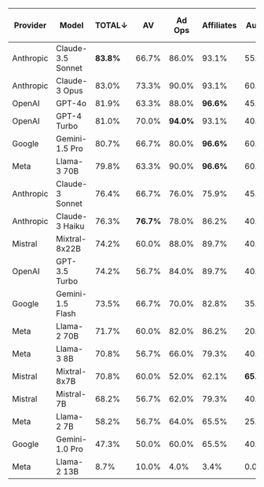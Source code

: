 | Provider | Model | TOTAL↓ | AV | Ad Ops | Affiliates | Audio | Cinema | Comms Planning | Marketing Effectiveness | Outdoor | Paid Search | Paid Social | Privacy & Ethics | Programmatic | Publishing | SEO | Web Analytics | eCommerce |
| -------- | ----- | ------ | -- | ------ | ---------- | ----- | ------ | -------------- | ----------------------- | ------- | ----------- | ----------- | ---------------- | ------------ | ---------- | --- | ------------- | --------- |
| Anthropic | Claude-3.5 Sonnet | **83.8%** | 66.7% | 86.0% | 93.1% | 55.0% | 68.4% | 85.0% | **89.9%** | 70.0% | 85.0% | **79.7%** | 88.0% | 74.1% | 52.0% | **88.6%** | 80.0% | 97.0% |
| Anthropic | Claude-3 Opus | 83.0% | 73.3% | 90.0% | 93.1% | 60.0% | 68.4% | **86.0%** | 85.9% | 70.0% | **85.6%** | 74.2% | 86.0% | **77.0%** | 60.0% | 86.0% | 78.3% | 97.0% |
| OpenAI | GPT-4o | 81.9% | 63.3% | 88.0% | **96.6%** | 45.0% | **73.7%** | 84.1% | 83.8% | 75.0% | 82.4% | 72.5% | **92.0%** | 73.4% | 64.0% | 86.0% | **83.3%** | **100.0%** |
| OpenAI | GPT-4 Turbo | 81.0% | 70.0% | **94.0%** | 93.1% | 40.0% | 68.4% | 81.3% | 75.8% | 65.0% | 82.2% | 72.0% | 86.0% | 71.7% | 60.0% | 88.3% | 75.0% | 98.5% |
| Google | Gemini-1.5 Pro | 80.7% | 66.7% | 80.0% | **96.6%** | 60.0% | 57.9% | 79.4% | 85.9% | 65.0% | 81.6% | 73.6% | 84.0% | 74.1% | **72.0%** | 84.3% | 78.3% | **100.0%** |
| Meta | Llama-3 70B | 79.8% | 63.3% | 90.0% | **96.6%** | 60.0% | 52.6% | 84.1% | 76.8% | **85.0%** | 79.6% | 71.4% | 90.0% | 69.0% | 52.0% | 86.0% | 75.0% | 95.4% |
| Anthropic | Claude-3 Sonnet | 76.4% | 66.7% | 76.0% | 75.9% | 45.0% | 42.1% | 80.4% | 74.8% | 65.0% | 77.0% | 73.6% | 84.0% | 68.1% | 48.0% | 81.0% | 75.0% | 98.5% |
| Anthropic | Claude-3 Haiku | 76.3% | **76.7%** | 78.0% | 86.2% | 40.0% | 57.9% | 81.3% | 81.8% | 70.0% | 72.8% | 73.1% | 80.0% | 68.1% | 56.0% | 81.0% | 68.3% | 98.5% |
| Mistral | Mixtral-8x22B | 74.2% | 60.0% | 88.0% | 89.7% | 40.0% | 47.4% | 79.4% | 73.7% | 60.0% | 70.5% | 66.5% | 80.0% | 71.7% | 48.0% | 79.7% | 73.3% | 97.0% |
| OpenAI | GPT-3.5 Turbo | 74.2% | 56.7% | 84.0% | 89.7% | 40.0% | 52.6% | 78.5% | 68.7% | 50.0% | 73.1% | 68.1% | 80.0% | 63.7% | 60.0% | 81.2% | 70.0% | 95.4% |
| Google | Gemini-1.5 Flash | 73.5% | 66.7% | 70.0% | 82.8% | 35.0% | 42.1% | 75.7% | 73.7% | 50.0% | 73.4% | 66.5% | 82.0% | 62.8% | 56.0% | 80.5% | 71.7% | 98.5% |
| Meta | Llama-2 70B | 71.7% | 60.0% | 82.0% | 86.2% | 20.0% | 63.2% | 76.6% | 77.8% | 60.0% | 73.6% | 64.3% | 80.0% | 58.0% | 48.0% | 75.4% | 60.0% | 92.4% |
| Meta | Llama-3 8B | 70.8% | 56.7% | 66.0% | 79.3% | 40.0% | 52.6% | 72.0% | 72.7% | 75.0% | 69.4% | 65.4% | 82.0% | 61.1% | 40.0% | 76.9% | 65.0% | 97.0% |
| Mistral | Mixtral-8x7B | 70.8% | 60.0% | 52.0% | 62.1% | **65.0%** | 47.4% | 70.1% | 68.7% | 50.0% | 71.1% | 64.8% | 82.0% | 68.1% | 40.0% | 77.2% | 73.3% | 95.4% |
| Mistral | Mistral-7B | 68.2% | 56.7% | 62.0% | 79.3% | 40.0% | 47.4% | 70.1% | 63.6% | 45.0% | 65.2% | 62.6% | 88.0% | 62.0% | 64.0% | 75.9% | 63.3% | 89.4% |
| Meta | Llama-2 7B | 58.2% | 56.7% | 64.0% | 65.5% | 25.0% | 52.6% | 68.2% | 71.7% | 60.0% | 55.2% | 55.5% | 74.0% | 46.0% | 32.0% | 58.4% | 55.0% | 69.7% |
| Google | Gemini-1.0 Pro | 47.3% | 50.0% | 60.0% | 65.5% | 40.0% | 21.0% | 32.7% | 37.4% | 25.0% | 45.6% | 41.8% | 54.0% | 40.2% | 24.0% | 59.4% | 38.3% | 59.1% |
| Meta | Llama-2 13B | 8.7% | 10.0% | 4.0% | 3.4% | 0.0% | 5.3% | 24.3% | 24.2% | 0.0% | 5.7% | 5.5% | 12.0% | 3.6% | 0.0% | 7.4% | 10.0% | 13.6% |

